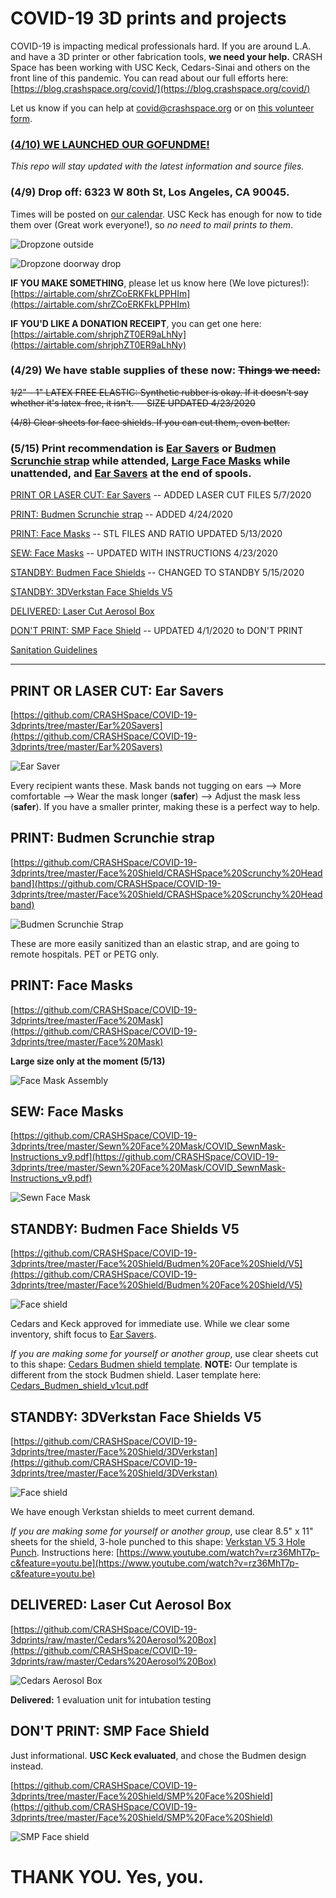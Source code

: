 # COVID-19 3D prints and projects

COVID-19 is impacting medical professionals hard. If you are around L.A. and have a 3D printer or other fabrication tools, **we need your help.** CRASH Space has been working with USC Keck, Cedars-Sinai and others on the front line of this pandemic. You can read about our full efforts here: [https://blog.crashspace.org/covid/](https://blog.crashspace.org/covid/)

Let us know if you can help at covid@crashspace.org or on [this volunteer form](https://docs.google.com/forms/d/e/1FAIpQLSczant_0pGT0tIEJhOTPQsQpFoTAtQAkubEGK8ArdoSDPgAVQ/viewform).

### [(4/10) WE LAUNCHED OUR GOFUNDME!](https://charity.gofundme.com/o/en/campaign/makers-united-against-covid-19)

*This repo will stay updated with the latest information and source files.*

### **(4/9) Drop off:** 6323 W 80th St, Los Angeles, CA 90045.
Times will be posted on [our calendar](https://calendar.google.com/calendar/embed?src=crashspacela@gmail.com&ctz=America/Los_Angeles). USC Keck has enough for now to tide them over (Great work everyone!), so *no need to mail prints to them*.

![Dropzone outside](https://raw.githubusercontent.com/CRASHSpace/COVID-19-3dprints/master/images/Dropzone_Outside.jpg)

![Dropzone doorway drop](https://raw.githubusercontent.com/CRASHSpace/COVID-19-3dprints/master/images/Dropzone_Doorway.jpg)

**IF YOU MAKE SOMETHING**, please let us know here (We love pictures!): [https://airtable.com/shrZCoERKFkLPPHIm](https://airtable.com/shrZCoERKFkLPPHIm)

**IF YOU'D LIKE A DONATION RECEIPT**, you can get one here: [https://airtable.com/shrjphZT0ER9aLhNy](https://airtable.com/shrjphZT0ER9aLhNy)

### (4/29) We have stable supplies of these now: ~~Things we need:~~
<del>

1/2" - 1" LATEX FREE ELASTIC: Synthetic rubber is okay. If it doesn't say whether it's latex-free, it isn't. -- SIZE UPDATED 4/23/2020

(4/8) Clear sheets for face shields. If you can cut them, even better.


</del>

### (5/15) Print recommendation is [Ear Savers](#print-or-laser-cut-ear-savers) or [Budmen Scrunchie strap](#print-budmen-scrunchie-strap) while attended, [Large Face Masks](#print-face-masks) while unattended, and [Ear Savers](#print-or-laser-cut-ear-savers) at the end of spools.

[PRINT OR LASER CUT: Ear Savers](#print-or-laser-cut-ear-savers) -- ADDED LASER CUT FILES 5/7/2020

[PRINT: Budmen Scrunchie strap](#print-budmen-scrunchie-strap) -- ADDED 4/24/2020

[PRINT: Face Masks](#print-face-masks) -- STL FILES AND RATIO UPDATED 5/13/2020

[SEW: Face Masks](#sew-face-masks) -- UPDATED WITH INSTRUCTIONS 4/23/2020

[STANDBY: Budmen Face Shields](#standby-budmen-face-shields-v5) -- CHANGED TO STANDBY 5/15/2020

[STANDBY: 3DVerkstan Face Shields V5](#standby-3dverkstan-face-shields-v5)

[DELIVERED: Laser Cut Aerosol Box](#delivered-laser-cut-aerosol-box)

[DON'T PRINT: SMP Face Shield](#dont-print-smp-face-shield) -- UPDATED 4/1/2020 to DON'T PRINT

[Sanitation Guidelines](https://github.com/CRASHSpace/COVID-19-3dprints/tree/master/Sanitation%20Guidelines_20200329.pdf)

---

## PRINT OR LASER CUT: Ear Savers
[https://github.com/CRASHSpace/COVID-19-3dprints/tree/master/Ear%20Savers](https://github.com/CRASHSpace/COVID-19-3dprints/tree/master/Ear%20Savers)

![Ear Saver](https://raw.githubusercontent.com/CRASHSpace/COVID-19-3dprints/master/images/EarSaver.jpg)

Every recipient wants these. Mask bands not tugging on ears --> More comfortable --> Wear the mask longer (**safer**) --> Adjust the mask less (**safer**). If you have a smaller printer, making these is a perfect way to help.

## PRINT: Budmen Scrunchie strap
[https://github.com/CRASHSpace/COVID-19-3dprints/tree/master/Face%20Shield/CRASHSpace%20Scrunchy%20Headband](https://github.com/CRASHSpace/COVID-19-3dprints/tree/master/Face%20Shield/CRASHSpace%20Scrunchy%20Headband)

![Budmen Scrunchie Strap](https://raw.githubusercontent.com/CRASHSpace/COVID-19-3dprints/master/images/CS_scrunchy_blue_kevin.png)

These are more easily sanitized than an elastic strap, and are going to remote hospitals. PET or PETG only.

## PRINT: Face Masks
[https://github.com/CRASHSpace/COVID-19-3dprints/tree/master/Face%20Mask](https://github.com/CRASHSpace/COVID-19-3dprints/tree/master/Face%20Mask)

**Large size only at the moment (5/13)**

![Face Mask Assembly](https://raw.githubusercontent.com/CRASHSpace/COVID-19-3dprints/master/images/facemask_USCV2-render_small.png)

## SEW: Face Masks
[https://github.com/CRASHSpace/COVID-19-3dprints/tree/master/Sewn%20Face%20Mask/COVID_SewnMask-Instructions_v9.pdf](https://github.com/CRASHSpace/COVID-19-3dprints/tree/master/Sewn%20Face%20Mask/COVID_SewnMask-Instructions_v9.pdf)

![Sewn Face Mask](https://raw.githubusercontent.com/CRASHSpace/COVID-19-3dprints/master/images/sewnFacemask.jpg)

## STANDBY: Budmen Face Shields V5 
[https://github.com/CRASHSpace/COVID-19-3dprints/tree/master/Face%20Shield/Budmen%20Face%20Shield/V5](https://github.com/CRASHSpace/COVID-19-3dprints/tree/master/Face%20Shield/Budmen%20Face%20Shield/V5)

![Face shield](https://raw.githubusercontent.com/CRASHSpace/COVID-19-3dprints/master/images/budmenfaceshieldv3_small.jpg)

Cedars and Keck approved for immediate use. While we clear some inventory, shift focus to [Ear Savers](#print-or-laser-cut-ear-savers).

*If you are making some for yourself or another group*, use clear sheets cut to this shape: [Cedars Budmen shield template](https://github.com/CRASHSpace/COVID-19-3dprints/raw/master/Face%20Shield/Budmen%20Face%20Shield/V3/polysheet-templates/Cedars_Budmen_shield_v1.pdf). **NOTE:** Our template is different from the stock Budmen shield. Laser template here: [Cedars_Budmen_shield_v1cut.pdf](https://github.com/CRASHSpace/COVID-19-3dprints/raw/master/Face%20Shield/Budmen%20Face%20Shield/V3/polysheet-templates/Cedars_Budmen_shield_v1cut.pdf)

## STANDBY: 3DVerkstan Face Shields V5
[https://github.com/CRASHSpace/COVID-19-3dprints/tree/master/Face%20Shield/3DVerkstan](https://github.com/CRASHSpace/COVID-19-3dprints/tree/master/Face%20Shield/3DVerkstan)

![Face shield](https://raw.githubusercontent.com/CRASHSpace/COVID-19-3dprints/master/images/faceshield_3DVerkstanV5_small.jpg)

We have enough Verkstan shields to meet current demand.

*If you are making some for yourself or another group*, use clear 8.5" x 11" sheets for the shield, 3-hole punched to this shape: [Verkstan V5 3 Hole Punch](https://github.com/CRASHSpace/COVID-19-3dprints/raw/master/Face%20Shield/3DVerkstan/Verkstan-3HolePunch-CRASHSpaceMod.pdf). Instructions here: [https://www.youtube.com/watch?v=rz36MhT7p-c&feature=youtu.be](https://www.youtube.com/watch?v=rz36MhT7p-c&feature=youtu.be)

## DELIVERED: Laser Cut Aerosol Box
[https://github.com/CRASHSpace/COVID-19-3dprints/raw/master/Cedars%20Aerosol%20Box](https://github.com/CRASHSpace/COVID-19-3dprints/raw/master/Cedars%20Aerosol%20Box)

![Cedars Aerosol Box](https://raw.githubusercontent.com/CRASHSpace/COVID-19-3dprints/master/images/aerosolbox-inField_small.jpg)

**Delivered:** 1 evaluation unit for intubation testing

## DON'T PRINT: SMP Face Shield
Just informational. **USC Keck evaluated**, and chose the Budmen design instead.

[https://github.com/CRASHSpace/COVID-19-3dprints/tree/master/Face%20Shield/SMP%20Face%20Shield](https://github.com/CRASHSpace/COVID-19-3dprints/tree/master/Face%20Shield/SMP%20Face%20Shield)

![SMP Face shield](https://raw.githubusercontent.com/CRASHSpace/COVID-19-3dprints/master/images/faceshield_USCV3-render_small.png)

# THANK YOU. Yes, you.
